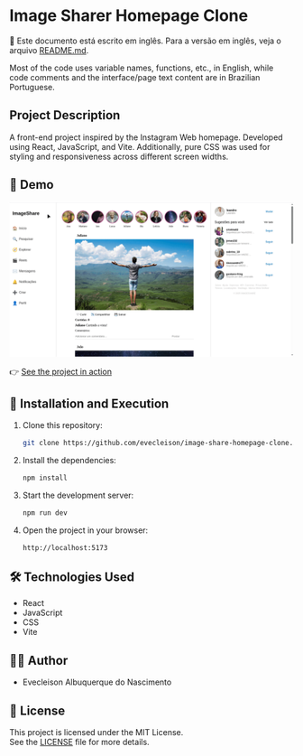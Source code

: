# Image Sharer Homepage Clone

📌 Este documento está escrito em inglês. Para a versão em inglês, veja o arquivo [README.md](./README.md).

Most of the code uses variable names, functions, etc., in English, while code comments and the interface/page text content are in Brazilian Portuguese.

## Project Description

A front-end project inspired by the Instagram Web homepage. Developed using React, JavaScript, and Vite. Additionally, pure CSS was used for styling and responsiveness across different screen widths.

## 🎥 Demo

![App Demo](./public/homepage.gif)

👉  [See the project in action](https://evecleison.github.io/image-share-homepage-clone/)

## 🔧 Installation and Execution

1. Clone this repository:
    ```bash
    git clone https://github.com/evecleison/image-share-homepage-clone.git
    ```
2. Install the dependencies:
    ```bash
    npm install
    ```
3. Start the development server:
    ```bash
    npm run dev
    ```
4. Open the project in your browser:
    ```bash
    http://localhost:5173
    ```

## 🛠️ Technologies Used

- React  
- JavaScript  
- CSS  
- Vite

## 👨‍💻 Author

- Evecleison Albuquerque do Nascimento

## 📄 License

This project is licensed under the MIT License.  
See the [LICENSE](./LICENSE) file for more details.

